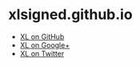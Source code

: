 # xlsigned.github.io
- [XL on GitHub](https://github.com/xlsigned)
- [XL on Google+](https://plus.google.com/+AxelDyks)
- [XL on Twitter](https://twitter.com/xlsigned)

